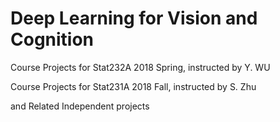 # Deep Learning for Vision and Cognition

Course Projects for Stat232A 2018 Spring, instructed by Y. WU

Course Projects for Stat231A 2018 Fall, instructed by S. Zhu

and Related Independent projects
